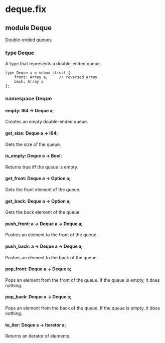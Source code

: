 # deque.fix

## module Deque

Double-ended queues

### type Deque

A type that represents a double-ended queue.

```
type Deque a = unbox struct {
    front: Array a,     // reversed array
    back: Array a
};
```
### namespace Deque

#### empty: I64 -> Deque a;

Creates an empty double-ended queue.

#### get_size: Deque a -> I64;

Gets the size of the queue.

#### is_empty: Deque a -> Bool;

Returns true iff the queue is empty.

#### get_front: Deque a -> Option a;

Gets the front element of the queue.

#### get_back: Deque a -> Option a;

Gets the back element of the queue.

#### push_front: a -> Deque a -> Deque a;

Pushes an element to the front of the queue.

#### push_back: a -> Deque a -> Deque a;

Pushes an element to the back of the queue.

#### pop_front: Deque a -> Deque a;

Pops an element from the front of the queue. If the queue is empty, it does nothing.

#### pop_back: Deque a -> Deque a;

Pops an element from the back of the queue. If the queue is empty, it does nothing.

#### to_iter: Deque a -> Iterator a;

Returns an iterator of elements.

